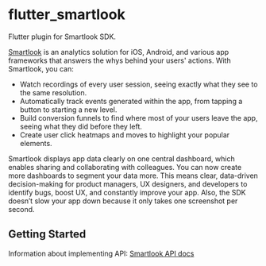 # flutter_smartlook

Flutter plugin for Smartlook SDK.

[Smartlook](https://www.smartlook.com/) is an analytics solution for iOS, Android, and various app frameworks that answers the whys behind your users' actions. With Smartlook, you can:
- Watch recordings of every user session, seeing exactly what they see to the same resolution.
- Automatically track events generated within the app, from tapping a button to starting a new level.
- Build conversion funnels to find where most of your users leave the app, seeing what they did before they left.
- Create user click heatmaps and moves to highlight your popular elements.

Smartlook displays app data clearly on one central dashboard, which enables sharing and collaborating with colleagues. You can now create more dashboards to segment your data more. This means clear, data-driven decision-making for product managers, UX designers, and developers to identify bugs, boost UX, and constantly improve your app. Also, the SDK doesn’t slow your app down because it only takes one screenshot per second.

## Getting Started
Information about implementing API: [Smartlook API docs](https://smartlook.github.io/docs/sdk/flutter?platform=flutter)